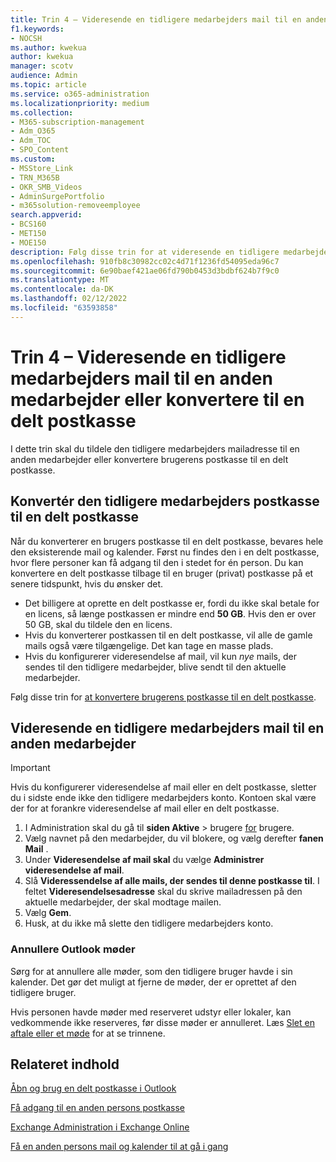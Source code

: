 ```yaml
---
title: Trin 4 – Videresende en tidligere medarbejders mail til en anden medarbejder eller konvertere til en delt postkasse
f1.keywords:
- NOCSH
ms.author: kwekua
author: kwekua
manager: scotv
audience: Admin
ms.topic: article
ms.service: o365-administration
ms.localizationpriority: medium
ms.collection:
- M365-subscription-management
- Adm_O365
- Adm_TOC
- SPO_Content
ms.custom:
- MSStore_Link
- TRN_M365B
- OKR_SMB_Videos
- AdminSurgePortfolio
- m365solution-removeemployee
search.appverid:
- BCS160
- MET150
- MOE150
description: Følg disse trin for at videresende en tidligere medarbejders mail til en anden medarbejder eller konvertere til en delt postkasse.
ms.openlocfilehash: 910fb8c30982cc02c4d71f1236fd54095eda96c7
ms.sourcegitcommit: 6e90baef421ae06fd790b0453d3bdbf624b7f9c0
ms.translationtype: MT
ms.contentlocale: da-DK
ms.lasthandoff: 02/12/2022
ms.locfileid: "63593858"
---
```

# <a name="step-4---forward-a-former-employees-email-to-another-employee-or-convert-to-a-shared-mailbox"></a>Trin 4 – Videresende en tidligere medarbejders mail til en anden medarbejder eller konvertere til en delt postkasse

I dette trin skal du tildele den tidligere medarbejders mailadresse til en anden medarbejder eller konvertere brugerens postkasse til en delt postkasse.

## <a name="convert-former-employees-mailbox-to-a-shared-mailbox"></a>Konvertér den tidligere medarbejders postkasse til en delt postkasse

Når du konverterer en brugers postkasse til en delt postkasse, bevares hele den eksisterende mail og kalender. Først nu findes den i en delt postkasse, hvor flere personer kan få adgang til den i stedet for én person. Du kan konvertere en delt postkasse tilbage til en bruger (privat) postkasse på et senere tidspunkt, hvis du ønsker det.

- Det billigere at oprette en delt postkasse er, fordi du ikke skal betale for en licens, så længe postkassen er mindre end **50 GB**. Hvis den er over 50 GB, skal du tildele den en licens.
- Hvis du konverterer postkassen til en delt postkasse, vil alle de gamle mails også være tilgængelige. Det kan tage en masse plads.
- Hvis du konfigurerer videresendelse af mail, vil kun *nye* mails, der sendes til den tidligere medarbejder, blive sendt til den aktuelle medarbejder.

Følg disse trin for [at konvertere brugerens postkasse til en delt postkasse](../email/convert-user-mailbox-to-shared-mailbox.md).

## <a name="forward-a-former-employees-email-to-another-employee"></a>Videresende en tidligere medarbejders mail til en anden medarbejder

 > [!IMPORTANT]
 > Hvis du konfigurerer videresendelse af mail eller en delt postkasse, sletter du i sidste ende ikke den tidligere medarbejders konto. Kontoen skal være der for at forankre videresendelse af mail eller en delt postkasse.

1. I Administration skal du gå til **siden Aktive** \> brugere <a href="https://go.microsoft.com/fwlink/p/?linkid=834822" target="_blank">for</a> brugere.
2. Vælg navnet på den medarbejder, du vil blokere, og vælg derefter **fanen Mail** .
3. Under **Videresendelse af mail skal** du vælge **Administrer videresendelse af mail**.
4. Slå **Videressendelse af alle mails, der sendes til denne postkasse til**. I feltet **Videresendelsesadresse** skal du skrive mailadressen på den aktuelle medarbejder, der skal modtage mailen.
5. Vælg **Gem**.
6. Husk, at du ikke må slette den tidligere medarbejders konto.

### <a name="cancel-outlook-meetings"></a>Annullere Outlook møder

Sørg for at annullere alle møder, som den tidligere bruger havde i sin kalender. Det gør det muligt at fjerne de møder, der er oprettet af den tidligere bruger.

Hvis personen havde møder med reserveret udstyr eller lokaler, kan vedkommende ikke reserveres, før disse møder er annulleret. Læs [Slet en aftale eller et møde](https://support.microsoft.com/office/delete-an-appointment-or-a-meeting-2703bfdb-9a07-4396-be3b-a9f79438455b) for at se trinnene.

## <a name="related-content"></a>Relateret indhold

[Åbn og brug en delt postkasse i Outlook](https://support.microsoft.com/office/open-and-use-a-shared-mailbox-in-outlook-d94a8e9e-21f1-4240-808b-de9c9c088afd)

[Få adgang til en anden persons postkasse](https://support.microsoft.com/office/access-another-person-s-mailbox-a909ad30-e413-40b5-a487-0ea70b763081)

[Exchange Administration i Exchange Online](/exchange/exchange-admin-center)

[Få en anden persons mail og kalender til at gå i gang](https://support.microsoft.com/office/manage-another-person-s-mail-and-calendar-items-afb79d6b-2967-43b9-a944-a6b953190af5)
